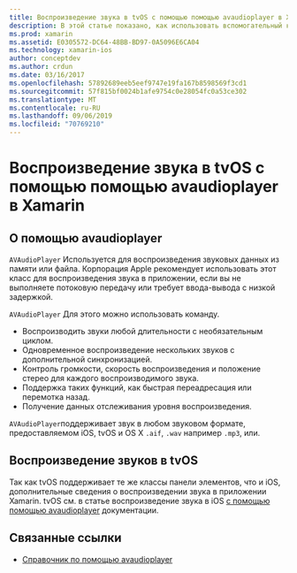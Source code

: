 ```yaml
---
title: Воспроизведение звука в tvOS с помощью помощью avaudioplayer в Xamarin
description: В этой статье показано, как использовать вспомогательный класс для управления воспроизведением звука с помощью помощью avaudioplayer в приложении Xamarin. iOS.
ms.prod: xamarin
ms.assetid: E0305572-DC64-48BB-BD97-0A5096E6CA04
ms.technology: xamarin-ios
author: conceptdev
ms.author: crdun
ms.date: 03/16/2017
ms.openlocfilehash: 57892689eeb5eef9747e19fa167b8598569f3cd1
ms.sourcegitcommit: 57f815bf0024b1afe9754c0e28054fc0a53ce302
ms.translationtype: MT
ms.contentlocale: ru-RU
ms.lasthandoff: 09/06/2019
ms.locfileid: "70769210"
---
```

# <a name="playing-sound-in-tvos-with-avaudioplayer-in-xamarin"></a>Воспроизведение звука в tvOS с помощью помощью avaudioplayer в Xamarin

## <a name="about-the-avaudioplayer"></a>О помощью avaudioplayer

`AVAudioPlayer` Используется для воспроизведения звуковых данных из памяти или файла. Корпорация Apple рекомендует использовать этот класс для воспроизведения звука в приложении, если вы не выполняете потоковую передачу или требует ввода-вывода с низкой задержкой.

`AVAudioPlayer` Для этого можно использовать команду.

- Воспроизводить звуки любой длительности с необязательным циклом.
- Одновременное воспроизведение нескольких звуков с дополнительной синхронизацией.
- Контроль громкости, скорость воспроизведения и положение стерео для каждого воспроизводимого звука.
- Поддержка таких функций, как быстрая переадресация или перемотка назад.
- Получение данных отслеживания уровня воспроизведения.

`AVAudioPlayer`поддерживает звук в любом звуковом формате, предоставляемом iOS, tvOS и OS X `.aif`, `.wav` например `.mp3`, или.

## <a name="playing-sounds-in-tvos"></a>Воспроизведение звуков в tvOS

Так как tvOS поддерживает те же классы панели элементов, что и iOS, дополнительные сведения о воспроизведении звука в приложении Xamarin. tvOS см. в статье воспроизведение звука в iOS [с помощью помощью avaudioplayer](https://github.com/xamarin/recipes/tree/master/Recipes/ios/media/sound/avaudioplayer) документации.

## <a name="related-links"></a>Связанные ссылки

- [Справочник по помощью avaudioplayer](https://developer.apple.com/library/ios/documentation/AVFoundation/Reference/AVAudioPlayerClassReference/)
